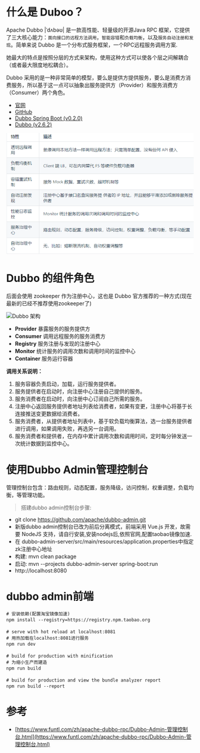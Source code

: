 # 什么是 Duboo？

Apache Dubbo |ˈdʌbəʊ| 是一款高性能、轻量级的开源Java RPC 框架，它提供了三大核心能力：`面向接口的远程方法调用`，`智能容错`和`负载均衡`，以及`服务自动注册和发现`。简单来说 Dubbo 是一个分布式服务框架，一个RPC远程服务调用方案.

她最大的特点是按照分层的方式来架构，使用这种方式可以使各个层之间解耦合（或者最大限度地松耦合）。

Dubbo 采用的是一种非常简单的模型，要么是提供方提供服务，要么是消费方消费服务，所以基于这一点可以抽象出服务提供方（Provider）和服务消费方（Consumer）两个角色。

- [官网](http://dubbo.apache.org/zh-cn)
- [GitHub](https://github.com/apache/dubbo-admin)
- [Dubbo Spring Boot (v0.2.0)](https://github.com/apache/incubator-dubbo-spring-boot-project)
- [Dubbo (v2.6.2)](https://github.com/apache/incubator-dubbo)

![](pics/Dubbo特性.png)

# Dubbo 的组件角色

后面会使用 zookeeper 作为注册中心，这也是 Dubbo 官方推荐的一种方式(现在最新的已经不推荐使用zookeeper了)

![Dubbo 架构](http://my-blog-to-use.oss-cn-beijing.aliyuncs.com/18-9-26/46816446.jpg)

-  **Provider**   暴露服务的服务提供方
- **Consumer**  调用远程服务的服务消费方
- **Registry**  服务注册与发现的注册中心
- **Monitor**   统计服务的调用次数和调用时间的监控中心
- **Container**   服务运行容器

**调用关系说明：**
1. 服务容器负责启动，加载，运行服务提供者。
2. 服务提供者在启动时，向注册中心注册自己提供的服务。
3. 服务消费者在启动时，向注册中心订阅自己所需的服务。
4. 注册中心返回服务提供者地址列表给消费者，如果有变更，注册中心将基于长连接推送变更数据给消费者。
5. 服务消费者，从提供者地址列表中，基于软负载均衡算法，选一台服务提供者进行调用，如果调用失败，再选另一台调用。
6. 服务消费者和提供者，在内存中累计调用次数和调用时间，定时每分钟发送一次统计数据到监控中心。

# 使用Dubbo Admin管理控制台

管理控制台包含：路由规则，动态配置，服务降级，访问控制，权重调整，负载均衡，等管理功能。

>搭建dubbo admin控制台步骤:

- git clone https://github.com/apache/dubbo-admin.git
- 新版dubbo admin控制台已改为前后分离模式，前端采用 Vue.js 开发，故需要 NodeJS 支持，请自行安装,安装nodejs后,依照官网,配置taobao镜像加速.
- 在 dubbo-admin-server/src/main/resources/application.properties中指定zk注册中心地址
- 构建: mvn clean package
- 启动: mvn --projects dubbo-admin-server spring-boot:run
- http://localhost:8080

# dubbo admin前端

```shell
# 安装依赖(配置淘宝镜像加速)
npm install --registry=https://registry.npm.taobao.org

# serve with hot reload at localhost:8081
# 用热加载在localhost:8081进行服务
npm run dev

# build for production with minification
# 为缩小生产而建造
npm run build

# build for production and view the bundle analyzer report
npm run build --report
```

# 参考

- [https://www.funtl.com/zh/apache-dubbo-rpc/Dubbo-Admin-管理控制台.html](https://www.funtl.com/zh/apache-dubbo-rpc/Dubbo-Admin-管理控制台.html)